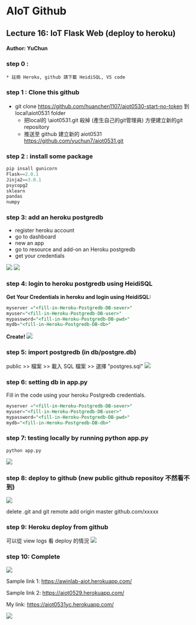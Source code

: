 # AIoT Github

## Lecture 16: IoT Flask Web (deploy to heroku)
#### Author: YuChun

### step 0 : 
    * 註冊 Heroku, github 請下載 HeidiSQL, VS code
    

### step 1 : Clone this github
* git clone https://github.com/huanchen1107/aiot0530-start-no-token 到 local\aiot0531 folder
    * 把local的 \aiot0531\.git 殺掉 (產生自己的git管理員) 方便建立新的git repository 
    * 推送至 github 建立新的 aiot0531 https://github.com/yuchun7/aiot0531.git


### step 2 : install some package


```python
pip insall gunicorn   
Flask==2.0.1 
Jinja2==3.0.1 
psycopg2 
sklearn 
pandas  
numpy 
```

### step 3: add an heroku postgredb

* register heroku account
* go to dashboard
* new an app
* go to resource and add-on an Heroku postgredb
* get your credentials

![](img/postgresql1.jpg )
![](img/postgresql2.jpg)

### step 4: login to heroku postgredb using HeidiSQL


**Get Your Credentials in heroku and login using HeidiSQL:**

```sql
myserver ="<fill-in-Heroku-Postgredb-DB-sever>"
myuser="<fill-in-Heroku-Postgredb-DB-user>"
mypassword="<fill-in-Heroku-Postgredb-DB-pwd>"
mydb="<fill-in-Heroku-Postgredb-DB-db>"

```
**Create!**
![](img/postgresql.jpg)

### step 5: import postgredb (in db/postgre.db)
 public >> 檔案 >> 載入 SQL 檔案 >> 選擇 "postgres.sql"
![](img/sql.jpg)

### step 6: setting db in app.py

Fill in the code using your heroku Postgredb credentials.


```sql
myserver ="<fill-in-Heroku-Postgredb-DB-sever>"
myuser="<fill-in-Heroku-Postgredb-DB-user>"
mypassword="<fill-in-Heroku-Postgredb-DB-pwd>"
mydb="<fill-in-Heroku-Postgredb-DB-db>"

```

### step 7: testing locally by running python app.py

```
python app.py
```

![](img/app_test.jpg)

### step 8: deploy to github (new public github repositoy 不然看不到)

![](img/heroku_deploy.jpg)

delete .git and git remote add origin master github.com/xxxxx


### step 9: Heroku deploy from github
可以從 view logs 看 deploy 的情況
![](img/heroku_logs.jpg)

### step 10: Complete
![](img/success.jpg)

Sample link 1:
https://awinlab-aiot.herokuapp.com/

Sample link 2: 
https://aiot0529.herokuapp.com/

My link:
https://aiot0531yc.herokuapp.com/

![](img/ezgif.com-gif-maker.gif)